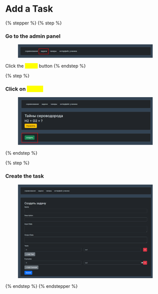 # Add a Task

{% stepper %}
{% step %}
### Go to the admin panel

<figure><img src="../../.gitbook/assets/image (76).png" alt=""><figcaption></figcaption></figure>

Click the <mark style="color:yellow;">**Tasks**</mark> button
{% endstep %}

{% step %}
### Click on <mark style="color:yellow;">create</mark>

<figure><img src="../../.gitbook/assets/image (77).png" alt=""><figcaption></figcaption></figure>
{% endstep %}

{% step %}
### Create the task

<figure><img src="../../.gitbook/assets/image (78).png" alt=""><figcaption></figcaption></figure>

{% endstep %}
{% endstepper %}